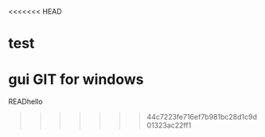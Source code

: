 <<<<<<< HEAD
# test 

gui GIT for windows
=======
READhello
>>>>>>> 44c7223fe716ef7b981bc28d1c9d01323ac22ff1

